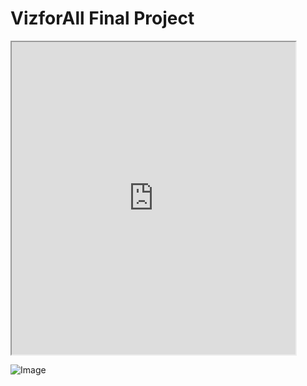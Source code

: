 # VizforAll Final Project

<iframe src="https://public.tableau.com/views/OccupExpDataViz2PresentationMode/Dashboard1? :showVizHome=no&:embed=true" width="90%" height="500"></iframe>

![Image](https://octodex.github.com/images/yaktocat.png)
